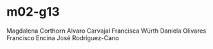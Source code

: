 # m02-g13

Magdalena Corthorn
Alvaro Carvajal
Francisca Würth
Daniela Olivares
Francisco Encina
José Rodríguez-Cano